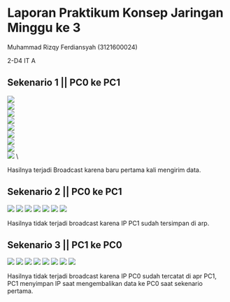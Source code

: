 # Laporan Praktikum Konsep Jaringan Minggu ke 3

Muhammad Rizqy Ferdiansyah (3121600024)

2-D4 IT A

## Sekenario 1 || PC0 ke PC1
![](https://i.postimg.cc/fRLTprDV/Screenshot-2022-09-11-202337.png) \
![](https://i.postimg.cc/rpGVrX9Y/Screenshot-2022-09-11-203217.png) \
![](https://i.postimg.cc/CxLXNyYQ/Screenshot-2022-09-11-203508.png) \
![](https://i.postimg.cc/GmVKs6pY/Screenshot-2022-09-11-203724.png) \
![](https://i.postimg.cc/g2tzyH93/Screenshot-2022-09-11-204003.png) \
![](https://i.postimg.cc/9z3TfHbF/Screenshot-2022-09-11-204511.png) \
![](https://i.postimg.cc/wTdQHDG5/Screenshot-2022-09-11-204633.png) \
![](https://i.postimg.cc/4xPDpf9M/Screenshot-2022-09-11-205013.png) \
![](https://i.postimg.cc/Cx8ZK2nz/Screenshot-2022-09-11-205148.png) \

Hasilnya terjadi Broadcast karena baru pertama kali mengirim data.



## Sekenario 2 || PC0 ke PC1
![](https://i.postimg.cc/Y01WsyN4/Screenshot-2022-09-11-205409.png)
![](https://i.postimg.cc/d0bDcjVG/Screenshot-2022-09-11-205502.png)
![](https://i.postimg.cc/BQrzD8bM/Screenshot-2022-09-11-205656.png)
![](https://i.postimg.cc/G9wjByKD/Screenshot-2022-09-11-205813.png)
![](https://i.postimg.cc/PJ2wHvch/Screenshot-2022-09-11-210058.png)
![](https://i.postimg.cc/CxVg0rGh/Screenshot-2022-09-11-210303.png)
![](https://i.postimg.cc/KztW0xWt/Screenshot-2022-09-11-210506.png)

Hasilnya tidak terjadi broadcast karena IP PC1 sudah tersimpan di arp.



## Sekenario 3 || PC1 ke PC0

![](https://i.postimg.cc/bNYyWwhy/Screenshot-2022-09-11-210730.png)
![](https://i.postimg.cc/bNYyWwhy/Screenshot-2022-09-11-210730.png)
![](https://i.postimg.cc/5yCRkv27/Screenshot-2022-09-11-211035.png)
![](https://i.postimg.cc/SN4dpHTN/Screenshot-2022-09-11-211207.png)
![](https://i.postimg.cc/SRkMwbyB/Screenshot-2022-09-11-211317.png)
![](https://i.postimg.cc/7Yb6bZQB/Screenshot-2022-09-11-211423.png)
![](https://i.postimg.cc/13Q3Br3d/Screenshot-2022-09-11-211533.png)
![](https://i.postimg.cc/Ls7dCmVs/Screenshot-2022-09-11-211657.png)

Hasilnya tidak terjadi broadcast karena IP PC0 sudah tercatat di apr PC1, PC1 menyimpan IP saat mengembalikan data ke PC0 saat sekenario pertama.
